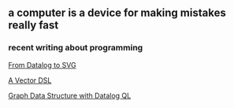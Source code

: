 ## a computer is a device for making mistakes really fast

### recent writing about programming

[From Datalog to SVG](https://inconvergent.net/2023/datalog-to-svg/)

[A Vector DSL](https://inconvergent.net/2023/a-vector-dsl/)

[Graph Data Structure with Datalog QL](https://inconvergent.net/2022/graph-data-structure-with-datalog-ql/)
